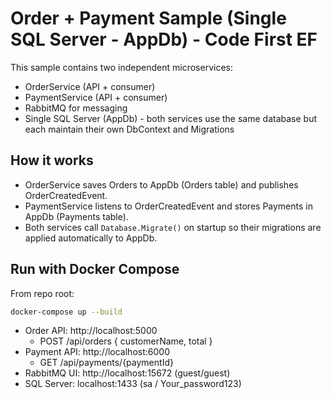 # Order + Payment Sample (Single SQL Server - AppDb) - Code First EF

This sample contains two independent microservices:
- OrderService (API + consumer)
- PaymentService (API + consumer)
- RabbitMQ for messaging
- Single SQL Server (AppDb) - both services use the same database but each maintain their own DbContext and Migrations

## How it works
- OrderService saves Orders to AppDb (Orders table) and publishes OrderCreatedEvent.
- PaymentService listens to OrderCreatedEvent and stores Payments in AppDb (Payments table).
- Both services call `Database.Migrate()` on startup so their migrations are applied automatically to AppDb.

## Run with Docker Compose
From repo root:
```bash
docker-compose up --build
```

- Order API: http://localhost:5000
  - POST /api/orders { customerName, total }
- Payment API: http://localhost:6000
  - GET /api/payments/{paymentId}
- RabbitMQ UI: http://localhost:15672 (guest/guest)
- SQL Server: localhost:1433 (sa / Your_password123)

